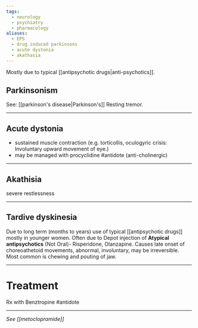 ```yaml
---
tags:
  - neurology
  - psychiatry
  - pharmacology
aliases:
  - EPS
  - drug induced parkinsons
  - acute dystonia
  - akathasia
---
```


Mostly due to typical [[antipsychotic drugs|anti-psychotics]]. 
## Parkinsonism
See: [[parkinson's disease|Parkinson's]]
Resting tremor. 

---
## Acute dystonia
- sustained muscle contraction (e.g. torticollis, oculogyric crisis: Involuntary upward movement of eye.)
- may be managed with procyclidine #antidote (anti-cholinergic)
---
## Akathisia
severe restlessness

---
## Tardive dyskinesia
Due to long term (months to years) use of typical [[antipsychotic drugs]] mostly in younger women. 
Often due to Depot injection of **Atypical antipsychotics** (Not Oral)- Risperidone, Olanzapine. 
Causes late onset of choreoathetoid movements, abnormal, involuntary, may be irreversible. Most common is chewing and pouting of jaw. 

---
# Treatment
Rx with Benztropine #antidote

---
*See [[metoclopramide]]*